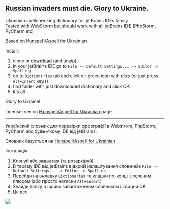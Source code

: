 ## Russian invaders must die. Glory to Ukraine.

Ukrainian spellchecking dictionary for jetBrains IDEs family.  
Tested with WebStorm but should work with all jetBrains IDE (PhpStorm, PyCharm etc)  

Based on [Hunspell/Aspell for Ukrainian](http://sourceforge.net/projects/ispell-uk/)

Install:  

1. clone or [download](https://github.com/onikienko/jetBrains-ukrainian-dictionary/archive/master.zip) (and unzip)
2. in your jetBrains IDE go to `File -> Default Settings... -> Editor -> Spelling`
3. go to `Dictionaries` tab and click on green icon with *plus* (or just press `Alt+Insert` keys)
4. find folder with just downloaded dictionary and click OK
5. it's all

Glory to Ukraine!

License: see on [Hunspell/Aspell for Ukrainian](http://sourceforge.net/projects/ispell-uk/) page

--------

Українский словник для перевірки орфографії в Webstrom, PhpStorm, PyCharm або будь-якому IDE від jetBrains.

Словник базується на [Hunspell/Aspell for Ukrainian](http://sourceforge.net/projects/ispell-uk/)

Інсталяція:

1. Клонуй або [завантаж](https://github.com/onikienko/jetBrains-ukrainian-dictionary/archive/master.zip) (та розархівуй)
2. В твоєму IDE від jetBrains відкрий налаштування словників `File -> Default Settings... -> Editor -> Spelling`
3. Перейди на вкладку `Dictionaries` та клацни по іконці з зеленим плюсом (або просто натисни `Alt+Insert`)
4. Знайди папку з щойно завантаженим словником і клацни OK
5. Це все

![](http://onikienko.pp.ua/wp-content/uploads/2015/01/2015-01-30_153846.png)

